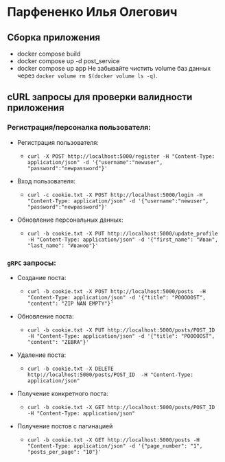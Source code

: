 # Парфененко Илья Олегович

## Сборка приложения
* docker compose build
* docker compose up -d post_service
* docker compose up app
Не забывайте чистить volume баз данных через `docker volume rm $(docker volume ls -q)`.

## cURL запросы для проверки валидности приложения

### Регистрация/персоналка пользователя:

* Регистрация пользователя:

    * `curl -X POST http://localhost:5000/register -H "Content-Type: application/json" -d '{"username":"newuser", "password":"newpassword"}'`

* Вход пользователя:

    * `curl -c cookie.txt -X POST http://localhost:5000/login -H "Content-Type: application/json" -d '{"username":"newuser", "password":"newpassword"}'`

* Обновление персональных данных:

    * `curl -b cookie.txt -X PUT http://localhost:5000/update_profile  -H "Content-Type: application/json" -d '{"first_name": "Иван", "last_name": "Иванов"}'`

### `gRPC` запросы:

* Создание поста:

    * `curl -b cookie.txt -X POST http://localhost:5000/posts  -H "Content-Type: application/json" -d '{"title": "POOOOOST", "content": "ZIP NAN EMPTY"}'`

* Обновление поста:

    * `curl -b cookie.txt -X PUT http://localhost:5000/posts/POST_ID  -H "Content-Type: application/json" -d '{"title": "POOOOOST", "content": "ZEBRA"}'`

* Удаление поста:

    * `curl -b cookie.txt -X DELETE http://localhost:5000/posts/POST_ID  -H "Content-Type: application/json"`

* Получение конкретного поста:

    * `curl -b cookie.txt -X GET http://localhost:5000/posts/POST_ID  -H "Content-Type: application/json"`

* Получение постов с пагинацией

    * `curl -b cookie.txt -X GET http://localhost:5000/posts -H "Content-Type: application/json" -d '{"page_number": "1", "posts_per_page": "10"}'`

